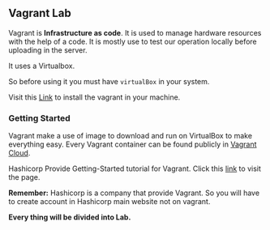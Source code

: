 ## Vagrant Lab

Vagrant is <b>Infrastructure as code</b>. It is used to manage hardware resources with the help of a code.
It is mostly use to test our operation locally before uploading in the server.

It uses a Virtualbox.

So before using it you must have `virtualBox` in your system.

Visit this [Link](https://www.vagrantup.com/downloads) to install the vagrant in your machine.


### Getting Started
Vagrant make a use of image to download and run on VirtualBox to make everything easy. Every Vagrant container can be found publicly in [Vagrant Cloud](https://app.vagrantup.com/boxes/search).


Hashicorp Provide Getting-Started tutorial for Vagrant. Click this [link](https://learn.hashicorp.com/collections/vagrant/getting-started) to visit the page.

<b>Remember:</b> Hashicorp is a company that provide Vagrant. So you will have to create account in Hashicorp main website not on vagrant.

<b> Every thing will be divided into Lab. </b>
